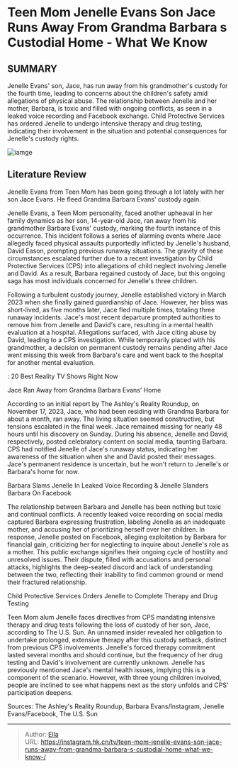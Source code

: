 #  Teen Mom Jenelle Evans  Son Jace Runs Away From Grandma Barbara s Custodial Home - What We Know 


## SUMMARY 



  Jenelle Evans&#39; son, Jace, has run away from his grandmother&#39;s custody for the fourth time, leading to concerns about the children&#39;s safety amid allegations of physical abuse.   The relationship between Jenelle and her mother, Barbara, is toxic and filled with ongoing conflicts, as seen in a leaked voice recording and Facebook exchange.   Child Protective Services has ordered Jenelle to undergo intensive therapy and drug testing, indicating their involvement in the situation and potential consequences for Jenelle&#39;s custody rights.  

![iamge](https://static1.srcdn.com/wordpress/wp-content/uploads/2023/11/teen-mom_-jenelle-evans-son-jace-runs-away-from-grandma-barbara-s-custodial-home-what-we-know.jpg)

## Literature Review
Jenelle Evans from Teen Mom has been going through a lot lately with her son Jace Evans. He fleed Grandma Barbara Evans&#39; custody again.




Jenelle Evans, a Teen Mom personality, faced another upheaval in her family dynamics as her son, 14-year-old Jace, ran away from his grandmother Barbara Evans&#39; custody, marking the fourth instance of this occurrence. This incident follows a series of alarming events where Jace allegedly faced physical assaults purportedly inflicted by Jenelle&#39;s husband, David Eason, prompting previous runaway situations. The gravity of these circumstances escalated further due to a recent investigation by Child Protective Services (CPS) into allegations of child neglect involving Jenelle and David. As a result, Barbara regained custody of Jace, but this ongoing saga has most individuals concerned for Jenelle&#39;s three children.




Following a turbulent custody journey, Jenelle established victory in March 2023 when she finally gained guardianship of Jace. However, her bliss was short-lived, as five months later, Jace fled multiple times, totaling three runaway incidents. Jace&#39;s most recent departure prompted authorities to remove him from Jenelle and David&#39;s care, resulting in a mental health evaluation at a hospital. Allegations surfaced, with Jace citing abuse by David, leading to a CPS investigation. While temporarily placed with his grandmother, a decision on permanent custody remains pending after Jace went missing this week from Barbara&#39;s care and went back to the hospital for another mental evaluation.

 : 20 Best Reality TV Shows Right Now


 Jace Ran Away from Grandma Barbara Evans’ Home 
          

According to an initial report by The Ashley&#39;s Reality Roundup, on November 17, 2023, Jace, who had been residing with Grandma Barbara for about a month, ran away. The living situation seemed constructive, but tensions escalated in the final week. Jace remained missing for nearly 48 hours until his discovery on Sunday. During his absence, Jenelle and David, respectively, posted celebratory content on social media, taunting Barbara. CPS had notified Jenelle of Jace&#39;s runaway status, indicating her awareness of the situation when she and David posted their messages. Jace&#39;s permanent residence is uncertain, but he won&#39;t return to Jenelle&#39;s or Barbara&#39;s home for now.






 Barbara Slams Jenelle In Leaked Voice Recording &amp; Jenelle Slanders Barbara On Facebook 

 

The relationship between Barbara and Jenelle has been nothing but toxic and continual conflicts. A recently leaked voice recording on social media captured Barbara expressing frustration, labeling Jenelle as an inadequate mother, and accusing her of prioritizing herself over her children. In response, Jenelle posted on Facebook, alleging exploitation by Barbara for financial gain, criticizing her for neglecting to inquire about Jenelle&#39;s role as a mother. This public exchange signifies their ongoing cycle of hostility and unresolved issues. Their dispute, filled with accusations and personal attacks, highlights the deep-seated discord and lack of understanding between the two, reflecting their inability to find common ground or mend their fractured relationship.






 Child Protective Services Orders Jenelle to Complete Therapy and Drug Testing 
          

Teen Mom alum Jenelle faces directives from CPS mandating intensive therapy and drug tests following the loss of custody of her son, Jace, according to The U.S. Sun. An unnamed insider revealed her obligation to undertake prolonged, extensive therapy after this custody setback, distinct from previous CPS involvements. Jenelle&#39;s forced therapy commitment lasted several months and should continue, but the frequency of her drug testing and David&#39;s involvement are currently unknown. Jenelle has previously mentioned Jace&#39;s mental health issues, implying this is a component of the scenario. However, with three young children involved, people are inclined to see what happens next as the story unfolds and CPS&#39; participation deepens.

Sources: The Ashley&#39;s Reality Roundup, Barbara Evans/Instagram, Jenelle Evans/Facebook, The U.S. Sun






---

> Author: [Ella](https://instagram.hk.cn/)  
> URL: https://instagram.hk.cn/tv/teen-mom-jenelle-evans-son-jace-runs-away-from-grandma-barbara-s-custodial-home-what-we-know-/  


